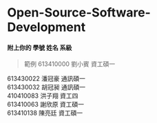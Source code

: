 # Open-Source-Software-Development
#### 附上你的 學號 姓名 系級
> 範例 613410000 劉小賓 資工碩一

613430022 潘冠豪 通訊碩一  
613430032 胡冠昶 通訊碩一  
410410083 洪子翔 資工四  
613410063 謝欣原 資工碩一  
613410138 陳亮廷 資工碩一
